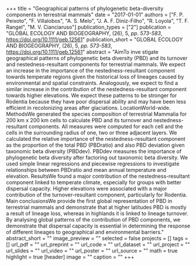 +++
title = "Geographical patterns of phylogenetic beta-diversity components in
   terrestrial mammals"
date = "2017-01-01"
authors = ["F. P. Peixoto", "F. Villalobos", "A. S. Melo", "J. A. F. Diniz-Filho", "R. Loyola", "T. F. Rangel", "M. V. Cianciaruso"]
publication_types = ["2"]
publication = "GLOBAL ECOLOGY AND BIOGEOGRAPHY, (26), 5, _pp. 573-583_, https://doi.org/10.1111/geb.12561"
publication_short = "GLOBAL ECOLOGY AND BIOGEOGRAPHY, (26), 5, _pp. 573-583_, https://doi.org/10.1111/geb.12561"
abstract = "AimTo inve stigate geographical patterns of phylogenetic beta diversity
   (PBD) and its turnover and nestedness-resultant components for
   terrestrial mammals. We expect an increase in the importance of the
   nestedness-resultant component towards temperate regions given the
   historical loss of lineages caused by environmental and spatial
   constraints. Analogously, we expect to find a similar increase in the
   contribution of the nestedness-resultant component towards higher
   elevations. We expect these patterns to be stronger for Rodentia because
   they have poor dispersal ability and may have been less efficient in
   recolonizing areas after glaciations.
   LocationWorld-wide.
   MethodsWe generated the species composition of terrestrial Mammalia for
   200 km x 200 km cells to calculate PBD and its turnover and
   nestedness-resultant components. All measures were computed for each
   cell and the cells in the surrounding radius of one, two or three
   adjacent layers. We calculated the relative importance of the
   nestedness-resultant component as the proportion of the total PBD
   (PBDratio) and also PBD deviation given taxonomic beta diversity
   (PBDdev). PBDdev measures the importance of phylogenetic beta diversity
   after factoring out taxonomic beta diversity. We used simple linear
   regressions and piecewise regressions to investigate relationships
   between PBDratio and mean annual temperature and elevation.
   ResultsWe found a major contribution of the nestedness-resultant
   component linked to temperate climate, especially for groups with better
   dispersal capacity. Higher elevations were associated with a major
   contribution of the turnover-resultant component, particularly for
   Rodentia.
   Main conclusionsWe provide the first global representation of PBD in
   terrestrial mammals and demonstrate that at higher latitudes PBD is
   mostly a result of lineage loss, whereas in highlands it is linked to
   lineage turnover. By analysing global patterns of the contribution of
   PBD components, we demonstrate that dispersal capacity is essential in
   determining the response of different lineages to geographical and
   environmental barriers."
abstract_short = ""
image_preview = ""
selected = false
projects = []
tags = []
url_pdf = ""
url_preprint = ""
url_code = ""
url_dataset = ""
url_project = ""
url_slides = ""
url_video = ""
url_poster = ""
url_source = ""
math = true
highlight = true
[header]
image = ""
caption = ""
+++
